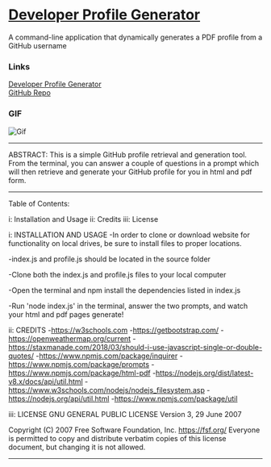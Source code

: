 # [Developer Profile Generator](https://asuleigh.github.io/DeveloperProfileGenerator/)
A command-line application that dynamically generates a PDF profile from a GitHub username

### Links
[Developer Profile Generator](https://asuleigh.github.io/DeveloperProfileGenerator/)
<br>
[GitHub Repo](https://github.com/asuleigh/DeveloperProfileGenerator)

### GIF
![Gif](generatorGIF.gif)

<hr>

ABSTRACT: This is a simple GitHub profile retrieval and generation tool. From the terminal, you can answer a couple of questions in a prompt which will then retrieve and generate your GitHub profile for you in html and pdf form.

<hr>

Table of Contents:

i: Installation and Usage ii: Credits iii: License

i: INSTALLATION AND USAGE
-In order to clone or download website for functionality on local drives, be sure to install files to proper locations.

-index.js and profile.js should be located in the source folder

-Clone both the index.js and profile.js files to your local computer

-Open the terminal and npm install the dependencies listed in index.js

-Run 'node index.js' in the terminal, answer the two prompts, and watch your html and pdf pages generate!

ii: CREDITS -https://w3schools.com -https://getbootstrap.com/ -https://openweathermap.org/current -https://staxmanade.com/2018/03/should-i-use-javascript-single-or-double-quotes/ -https://www.npmjs.com/package/inquirer -https://www.npmjs.com/package/prompts -https://www.npmjs.com/package/html-pdf -https://nodejs.org/dist/latest-v8.x/docs/api/util.html -https://www.w3schools.com/nodejs/nodejs_filesystem.asp -https://nodejs.org/api/util.html -https://www.npmjs.com/package/util

iii: LICENSE GNU GENERAL PUBLIC LICENSE Version 3, 29 June 2007

Copyright (C) 2007 Free Software Foundation, Inc. https://fsf.org/ Everyone is permitted to copy and distribute verbatim copies of this license document, but changing it is not allowed.
<hr>